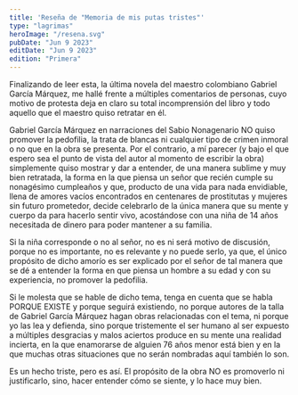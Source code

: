 ```yaml
---
title: 'Reseña de "Memoria de mis putas tristes"'
type: "lagrimas"
heroImage: "/resena.svg"
pubDate: "Jun 9 2023"
editDate: "Jun 9 2023"
edition: "Primera"
---
```


Finalizando de leer esta, la última novela del maestro colombiano Gabriel García Márquez, me hallé frente a múltiples comentarios de personas, cuyo motivo de protesta deja en claro su total incomprensión del libro y todo aquello que el maestro quiso retratar en él.

Gabriel García Márquez en narraciones del Sabio Nonagenario NO quiso promover la pedofilia, la trata de blancas ni cualquier tipo de crimen inmoral o no que en la obra se presenta. Por el contrario, a mí parecer (y bajo el que espero sea el punto de vista del autor al momento de escribir la obra) simplemente quiso mostrar y dar a entender, de una manera sublime y muy bien retratada, la forma en la que piensa un señor que recién cumple su nonagésimo cumpleaños y que, producto de una vida para nada envidiable, llena de amores vacíos encontrados en centenares de prostitutas y mujeres sin futuro prometedor, decide celebrarlo de la única manera que su mente y cuerpo da para hacerlo sentir vivo, acostándose con una niña de 14 años necesitada de dinero para poder mantener a su familia.

Si la niña corresponde o no al señor, no es ni será motivo de discusión, porque no es importante, no es relevante y no puede serlo, ya que, el único propósito de dicho amorío es ser explicado por el señor de tal manera que se dé a entender la forma en que piensa un hombre a su edad y con su experiencia, no promover la pedofilia.

Si le molesta que se hable de dicho tema, tenga en cuenta que se habla PORQUE EXISTE y porque seguirá existiendo, no porque autores de la talla de Gabriel García Márquez hagan obras relacionadas con el tema, ni porque yo las lea y defienda, sino porque tristemente el ser humano al ser expuesto a múltiples desgracias y malos aciertos produce en su mente una realidad incierta, en la que enamorarse de alguien 76 años menor está bien y en la que muchas otras situaciones que no serán nombradas aquí también lo son.

Es un hecho triste, pero es así. El propósito de la obra NO es promoverlo ni justificarlo, sino, hacer entender cómo se siente, y lo hace muy bien.
